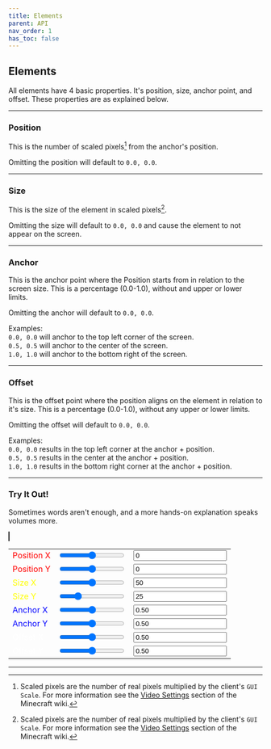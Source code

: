 ```yaml
---
title: Elements
parent: API
nav_order: 1
has_toc: false
---
```


## Elements

All elements have 4 basic properties. It's position, size, anchor point, and offset. These properties are as explained below.

----

### Position
This is the number of scaled pixels[^1] from the anchor's position.

Omitting the position will default to `0.0, 0.0`.

----

### Size
This is the size of the element in scaled pixels[^1].

Omitting the size will default to `0.0, 0.0` and cause the element to not appear on the screen.

----

### Anchor
This is the anchor point where the Position starts from in relation to the screen size. This is a percentage (0.0-1.0), without and upper or lower limits.

Omitting the anchor will default to `0.0, 0.0`.

Examples:<br>
`0.0, 0.0` will anchor to the top left corner of the screen.<br>
`0.5, 0.5` will anchor to the center of the screen.<br>
`1.0, 1.0` will anchor to the bottom right of the screen.

----

### Offset
This is the offset point where the position aligns on the element in relation to it's size. This is a percentage (0.0-1.0), without any upper or lower limits.

Omitting the offset will default to `0.0, 0.0`.

Examples:<br>
`0.0, 0.0` results in the top left corner at the anchor + position.<br>
`0.5, 0.5` results in the center at the anchor + position.<br>
`1.0, 1.0` results in the bottom right corner at the anchor + position.

----

### Try It Out!

Sometimes words aren't enough, and a more hands-on explanation speaks volumes more.

<canvas id="canvas" width="512" height="288" style="border:1px solid"></canvas>

<div id="tryit"><table cellpadding="0" cellspacing="0"><tr>
<td><label style="color:red;">Position X</label></td>
<td><input type="range" id="posx1" min="-512" max="512" value="0" oninput="sync(this,'posx2')" /></td>
<td><input type="number" id="posx2" value="0" oninput="sync(this,'posx1')" /></td>
</tr><tr>
<td><label style="color:red;">Position Y</label></td>
<td><input type="range" id="posy1" min="-288" max="288" value="0" oninput="sync(this,'posy2')" /></td>
<td><input type="number" id="posy2" value="0" oninput="sync(this,'posy1')" /></td>
</tr><tr>
<td><label style="color:yellow;">Size X</label></td>
<td><input type="range" id="sizex1" min="0" max="100" value="50" oninput="sync(this,'sizex2')" /></td>
<td><input type="number" id="sizex2" value="50" oninput="sync(this,'sizex1')" /></td>
</tr><tr>
<td><label style="color:yellow;">Size Y</label></td>
<td><input type="range" id="sizey1" min="0" max="100" value="25" oninput="sync(this,'sizey2')" /></td>
<td><input type="number" id="sizey2" value="25" oninput="sync(this,'sizey1')" /></td>
</tr><tr>
<td><label style="color:blue;">Anchor X</label></td>
<td><input type="range" id="anchorx1" min="0" max="1" value="0.5" step="0.01" oninput="sync(this,'anchorx2',2)" /></td>
<td><input type="number" id="anchorx2" value="0.50" step="0.01" oninput="sync(this,'anchorx1',2)" /></td>
</tr><tr>
<td><label style="color:blue;">Anchor Y</label></td>
<td><input type="range" id="anchory1" min="0" max="1" value="0.5" step="0.01" oninput="sync(this,'anchory2',2)" /></td>
<td><input type="number" id="anchory2" value="0.50" step="0.01" oninput="sync(this,'anchory1',2)" /></td>
</tr><tr>
<td><label style="color:white;">Offset X</label></td>
<td><input type="range" id="offsetx1" min="0" max="1" value="0.5" step="0.01" oninput="sync(this,'offsetx2',2)" /></td>
<td><input type="number" id="offsetx2" value="0.50" step="0.01" oninput="sync(this,'offsetx1',2)" /></td>
</tr><tr>
<td><label style="color:white;">Offset Y</label></td>
<td><input type="range" id="offsety1" min="0" max="1" value="0.5" step="0.01" oninput="sync(this,'offsety2',2);" /></td>
<td><input type="number" id="offsety2" value="0.50" step="0.01" oninput="sync(this,'offsety1,2');"  /></td>
</tr></table></div>

<script type="text/javascript">
const width=512;
const height=288;
function sync(input,output,x=0) {
  document.getElementById(output).value=parseFloat(input.value).toFixed(x);
  draw();
}
function draw() {
  let posx=Number.parseInt(document.getElementById("posx2").value);
  let posy=Number.parseInt(document.getElementById("posy2").value);
  let sizex=Number.parseInt(document.getElementById("sizex2").value);
  let sizey=Number.parseInt(document.getElementById("sizey2").value);
  let anchorx=Number.parseFloat(document.getElementById("anchorx2").value);
  let anchory=Number.parseFloat(document.getElementById("anchory2").value);
  let offsetx=Number.parseFloat(document.getElementById("offsetx2").value);
  let offsety=Number.parseFloat(document.getElementById("offsety2").value);
  let ax=width*anchorx;
  let ay=height*anchory;
  const ctx=document.getElementById("canvas").getContext("2d");
  ctx.clearRect(0,0,width,height);
  ctx.strokeStyle="red";
  ctx.beginPath();ctx.moveTo(ax+posx,0);ctx.lineTo(ax+posx,height);ctx.stroke();
  ctx.beginPath();ctx.moveTo(0,ay+posy);ctx.lineTo(width,ay+posy);ctx.stroke();
  ctx.strokeStyle="blue";
  ctx.beginPath();ctx.moveTo(ax,0);ctx.lineTo(ax,height);ctx.stroke();
  ctx.beginPath();ctx.moveTo(0,ay);ctx.lineTo(width,ay);ctx.stroke();
  ctx.strokeStyle="#ffff00ff";
  ctx.beginPath();ctx.moveTo(ax+posx,ay+posy);ctx.lineTo(ax,ay);ctx.stroke();
  ctx.strokeStyle="white";
  ctx.fillStyle="#ffff0048";
  ctx.beginPath();ctx.rect(ax+posx-(sizex*offsetx),ay+posy-(sizey*offsety),sizex,sizey);ctx.stroke();ctx.fill();
}
draw();
</script>

----

[^1]: Scaled pixels are the number of real pixels multiplied by the client's `GUI Scale`. For more information see the [Video Settings](https://minecraft.fandom.com/wiki/Options#Video_Settings) section of the Minecraft wiki.
